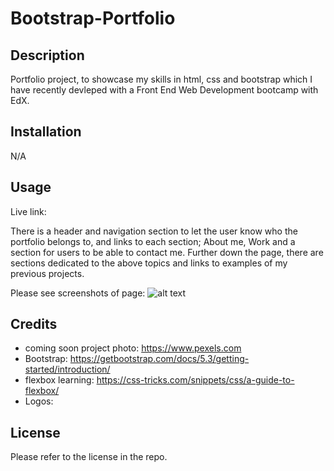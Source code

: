 # Bootstrap-Portfolio

## Description

Portfolio project, to showcase my skills in html, css and bootstrap which I have recently devleped with a Front End Web Development bootcamp with EdX.

## Installation

N/A

## Usage
Live link: 

There is a header and navigation section to let the user know who the portfolio belongs to, and links to each section; About me, Work and a section for users to be able to contact me. Further down the page, there are sections dedicated to the above topics and links to examples of my previous projects. 

Please see screenshots of page:
![alt text]()


## Credits


- coming soon project photo: https://www.pexels.com
- Bootstrap: https://getbootstrap.com/docs/5.3/getting-started/introduction/
- flexbox learning: https://css-tricks.com/snippets/css/a-guide-to-flexbox/
- Logos: 




## License

Please refer to the license in the repo.